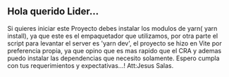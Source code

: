 ## Hola querido Lider...

Si quieres iniciar este Proyecto debes instalar los modulos de yarn( yarn install), ya que este es el empaquetador que utilizamos,
por otra parte el script para levantar el server es 'yarn dev', el proyecto se hizo en Vite por preferencia propia,
ya que opino que es mas rapido que el CRA y ademas puedo instalar las dependencias que necesito solamente.
Espero cumpla con tus requerimientos y expectativas...!
Att:Jesus Salas.